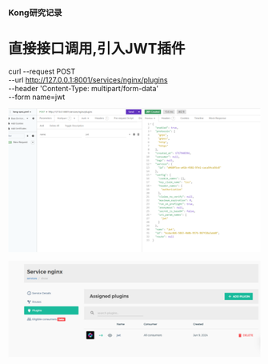 ### Kong研究记录

# 直接接口调用,引入JWT插件
curl --request POST \
  --url http://127.0.0.1:8001/services/nginx/plugins \
  --header 'Content-Type: multipart/form-data' \
  --form name=jwt

![用insomnia执行](https://github.com/yuezu1026/kong/blob/main/images/image-20240609220000370.png)





![image-20240609221300421](https://github.com/yuezu1026/kong/blob/main/images/image-20240609221300421.png)

